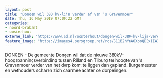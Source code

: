 ```yaml
---
layout: post
title: "Dongen wil 380 kV-lijn verder af van ’s Gravenmoer"
date: Thu, 16 May 2019 07:00:22 GMT
categories: 
- noord-brabant 
- oosterhout 
externe_link: "https://www.ad.nl/oosterhout/dongen-wil-380-kv-lijn-verder-af-van-s-gravenmoer~ad6b2b2e/"
feature_image: "https://images4.persgroep.net/rcs/S11B2hYnAOXooQDIxIIAIZ_cZns/diocontent/143967092/_fitwidth/400/?appId=21791a8992982cd8da851550a453bd7f&quality=0.7"
---
```


DONGEN - De gemeente Dongen wil dat de nieuwe 380kV-hoogspanningsverbinding tussen Rilland en Tilburg ter hoogte van ’s Gravenmoer verder van het dorp komt te liggen dan gepland. Burgemeester en wethouders scharen zich daarmee achter de dorpelingen.
